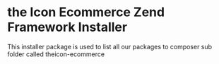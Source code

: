 # the Icon Ecommerce Zend Framework Installer

This installer package is used to list all our packages to composer sub folder called theicon-ecommerce
